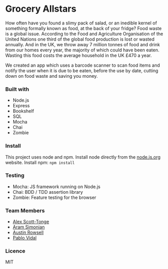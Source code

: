 # Grocery Allstars
How often have you found a slimy pack of salad, or an inedible kernel of something formally known as food, at the back of your fridge? Food waste is a global issue. According to the Food and Agriculture Organisation of the United Nations one third of the global food production is lost or wasted annually. And in the UK, we throw away 7 million tonnes of food and drink from our homes every year, the majority of which could have been eaten. Wasting this food costs the average household in the UK £470 a year. 

We created an app which uses a barcode scanner to scan food items and notify the user when it is due to be eaten, before the use by date, cutting down on food waste and saving you money. 

### Built with
- Node.js
- Express
- Bookshelf
- SQL
- Mocha
- Chai
- Zombie

### Install
This project uses node and npm. Install node directly from the [node.js.org](https://nodejs.org/en/download/) website. Install npm:
``` npm install ```


### Testing
- Mocha: JS framework running on Node.js
- Chai: BDD / TDD assertion library
- Zombie: Feature testing for the browser

### Team Members
- [Alex Scott-Tonge](https://github.com/alexscotttonge)
- [Aram Simonian](https://github.com/AramSimonian)
- [Austin Rowsell](https://github.com/andyrow123)
- [Pablo Vidal](https://github.com/Pablo123GitHub)

### Licence
MIT


